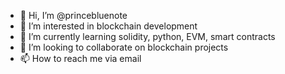 - 👋 Hi, I’m @princebluenote
- 👀 I’m interested in blockchain development
- 🌱 I’m currently learning solidity, python, EVM, smart contracts
- 💞️ I’m looking to collaborate on blockchain projects
- 📫 How to reach me via email

<!---
princebluenote/princebluenote is a ✨ special ✨ repository because its `README.md` (this file) appears on your GitHub profile.
You can click the Preview link to take a look at your changes.
--->
